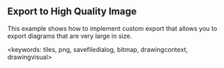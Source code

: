 ## Export to High Quality Image ##

This example shows how to implement custom export that allows you to export diagrams that are very large in size.

<keywords: tiles, png, savefiledialog, bitmap, drawingcontext, drawingvisual>